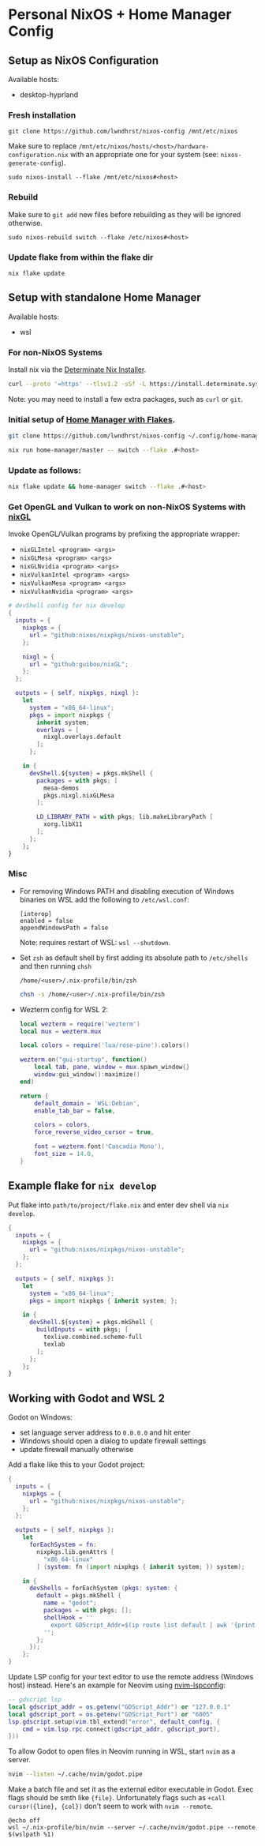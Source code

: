 # Personal NixOS + Home Manager Config


## Setup as NixOS Configuration

Available hosts:
- desktop-hyprland

### Fresh installation

```
git clone https://github.com/lwndhrst/nixos-config /mnt/etc/nixos
```
Make sure to replace `/mnt/etc/nixos/hosts/<host>/hardware-configuration.nix` with an appropriate one for your system (see: `nixos-generate-config`).
```
sudo nixos-install --flake /mnt/etc/nixos#<host>
```

### Rebuild

Make sure to `git add` new files before rebuilding as they will be ignored otherwise.
```
sudo nixos-rebuild switch --flake /etc/nixos#<host>
```

### Update flake from within the flake dir

```
nix flake update
```


## Setup with standalone Home Manager

Available hosts:
- wsl

### For non-NixOS Systems

Install nix via the [Determinate Nix Installer](https://github.com/DeterminateSystems/nix-installer).
```sh
curl --proto '=https' --tlsv1.2 -sSf -L https://install.determinate.systems/nix | sh -s -- install linux --init none
```
Note: you may need to install a few extra packages, such as `curl` or `git`.

### Initial setup of [Home Manager with Flakes](https://nix-community.github.io/home-manager/index.html#ch-nix-flakes).

```sh
git clone https://github.com/lwndhrst/nixos-config ~/.config/home-manager
```
```sh
nix run home-manager/master -- switch --flake .#<host>
```

### Update as follows:

```sh
nix flake update && home-manager switch --flake .#<host>
```

### Get OpenGL and Vulkan to work on non-NixOS Systems with [nixGL](https://github.com/guibou/nixGL)

Invoke OpenGL/Vulkan programs by prefixing the appropriate wrapper:

- `nixGLIntel <program> <args>`
- `nixGLMesa <program> <args>`
- `nixGLNvidia <program> <args>`
- `nixVulkanIntel <program> <args>`
- `nixVulkanMesa <program> <args>`
- `nixVulkanNvidia <program> <args>`

```nix
# devShell config for nix develop
{
  inputs = {
    nixpkgs = {
      url = "github:nixos/nixpkgs/nixos-unstable";
    };

    nixgl = {
      url = "github:guibou/nixGL";
    };
  };

  outputs = { self, nixpkgs, nixgl }:
    let
      system = "x86_64-linux";
      pkgs = import nixpkgs {
        inherit system;
        overlays = [
          nixgl.overlays.default
        ];
      };

    in {
      devShell.${system} = pkgs.mkShell {
        packages = with pkgs; [
          mesa-demos
          pkgs.nixgl.nixGLMesa
        ];

        LD_LIBRARY_PATH = with pkgs; lib.makeLibraryPath [
          xorg.libX11
        ];
      };
    };
}
```

### Misc

- For removing Windows PATH and disabling execution of Windows binaries on WSL add the following to `/etc/wsl.conf`:
   ```
   [interop]
   enabled = false
   appendWindowsPath = false
   ```
   Note: requires restart of WSL: `wsl --shutdown`.

- Set `zsh` as default shell by first adding its absolute path to `/etc/shells` and then running `chsh`
   ```
   /home/<user>/.nix-profile/bin/zsh
   ```
   ```sh
   chsh -s /home/<user>/.nix-profile/bin/zsh
   ```
- Wezterm config for WSL 2:
   ```lua
   local wezterm = require('wezterm')
   local mux = wezterm.mux
   
   local colors = require('lua/rose-pine').colors()

   wezterm.on("gui-startup", function()
       local tab, pane, window = mux.spawn_window{}
       window:gui_window():maximize()
   end)

   return {
       default_domain = 'WSL:Debian',
       enable_tab_bar = false,

       colors = colors,
       force_reverse_video_cursor = true,

       font = wezterm.font('Cascadia Mono'),
       font_size = 14.0,
   }
   ```



## Example flake for `nix develop`

Put flake into `path/to/project/flake.nix` and enter dev shell via `nix develop`.

```nix
{
  inputs = {
    nixpkgs = {
      url = "github:nixos/nixpkgs/nixos-unstable";
    };
  };

  outputs = { self, nixpkgs }:
    let
      system = "x86_64-linux";
      pkgs = import nixpkgs { inherit system; };

    in {
      devShell.${system} = pkgs.mkShell {
        buildInputs = with pkgs; [
          texlive.combined.scheme-full
          texlab
        ];
      };
    };
}
```



## Working with Godot and WSL 2

Godot on Windows:
- set language server address to `0.0.0.0` and hit enter
- Windows should open a dialog to update firewall settings
- update firewall manually otherwise

Add a flake like this to your Godot project:

```nix
{
  inputs = {
    nixpkgs = {
      url = "github:nixos/nixpkgs/nixos-unstable";
    };
  };

  outputs = { self, nixpkgs }:
    let
      forEachSystem = fn:
        nixpkgs.lib.genAttrs [
          "x86_64-linux"
        ] (system: fn (import nixpkgs { inherit system; }) system);

    in {
      devShells = forEachSystem (pkgs: system: {
        default = pkgs.mkShell {
          name = "godot";
          packages = with pkgs; [];
          shellHook = ''
            export GDScript_Addr=$(ip route list default | awk '{print $3}')
          '';
        };
      });
    };
}
```

Update LSP config for your text editor to use the remote address (Windows host) instead.
Here's an example for Neovim using [nvim-lspconfig](https://github.com/neovim/nvim-lspconfig):

```lua
-- gdscript lsp
local gdscript_addr = os.getenv("GDScript_Addr") or "127.0.0.1"
local gdscript_port = os.getenv("GDScript_Port") or "6005"
lsp.gdscript.setup(vim.tbl_extend("error", default_config, {
	cmd = vim.lsp.rpc.connect(gdscript_addr, gdscript_port),
}))
```

To allow Godot to open files in Neovim running in WSL, start `nvim` as a server.

```sh
nvim --listen ~/.cache/nvim/godot.pipe
```

Make a batch file and set it as the external editor executable in Godot.
Exec flags should be smth like `{file}`. Unfortunately flags such as `+call cursor({line}, {col})` don't seem to work with `nvim --remote`.

```console
@echo off
wsl ~/.nix-profile/bin/nvim --server ~/.cache/nvim/godot.pipe --remote $(wslpath %1)
```

